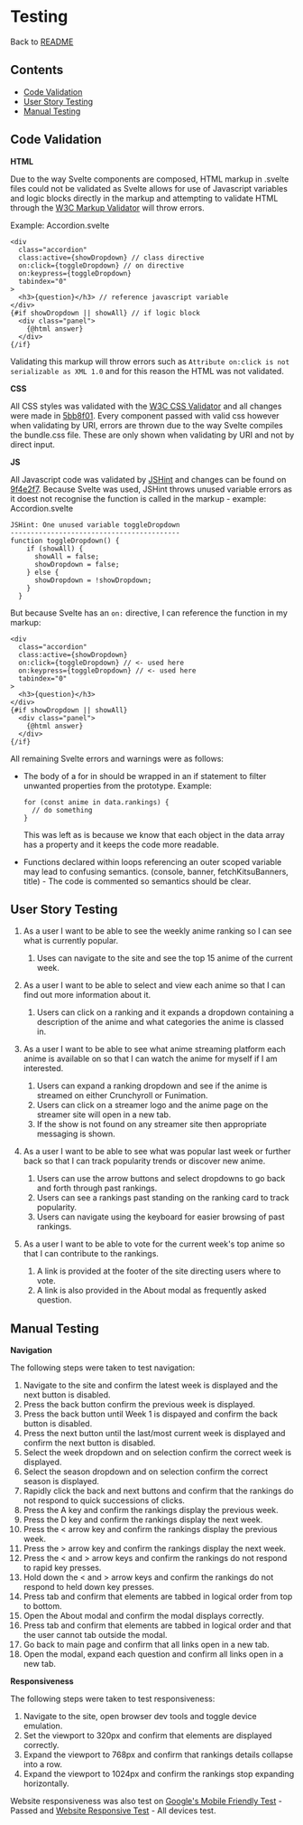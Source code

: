 # Testing

Back to [README](../README.md)

## Contents

- [Code Validation](#code-validation)
- [User Story Testing](#user-story-testing)
- [Manual Testing](#manual-testing)

## Code Validation

**HTML**

Due to the way Svelte components are composed, HTML markup in .svelte files could not be validated as Svelte allows for use of Javascript variables and logic blocks directly in the markup and attempting to validate HTML through the [W3C Markup Validator](https://validator.w3.org/) will throw errors.

Example: Accordion.svelte

```
<div
  class="accordion"
  class:active={showDropdown} // class directive
  on:click={toggleDropdown} // on directive
  on:keypress={toggleDropdown}
  tabindex="0"
>
  <h3>{question}</h3> // reference javascript variable
</div>
{#if showDropdown || showAll} // if logic block
  <div class="panel">
    {@html answer}
  </div>
{/if}
```

Validating this markup will throw errors such as `Attribute on:click is not serializable as XML 1.0` and for this reason the HTML was not validated.

**CSS**

All CSS styles was validated with the [W3C CSS Validator](https://jigsaw.w3.org/css-validator/) and all changes were made in [5bb8f01](https://github.com/arlandfran/anime-corner-rankings/commit/5bb8f019cbc817949c61a1a5dd1dae6fc32a6c33). Every component passed with valid css however when validating by URI, errors are thrown due to the way Svelte compiles the bundle.css file. These are only shown when validating by URI and not by direct input.

**JS**

All Javascript code was validated by [JSHint](https://jshint.com/) and changes can be found on [9f4e2f7](https://github.com/arlandfran/anime-corner-rankings/commit/9f4e2f7a7c175ecd61ad5309a368b6a2006c6344). Because Svelte was used, JSHint throws unused variable errors as it doest not recognise the function is called in the markup - example: Accordion.svelte

```
JSHint: One unused variable toggleDropdown
------------------------------------------
function toggleDropdown() {
    if (showAll) {
      showAll = false;
      showDropdown = false;
    } else {
      showDropdown = !showDropdown;
    }
  }
```

But because Svelte has an `on:` directive, I can reference the function in my markup:

```
<div
  class="accordion"
  class:active={showDropdown}
  on:click={toggleDropdown} // <- used here
  on:keypress={toggleDropdown} // <- used here
  tabindex="0"
>
  <h3>{question}</h3>
</div>
{#if showDropdown || showAll}
  <div class="panel">
    {@html answer}
  </div>
{/if}
```

All remaining Svelte errors and warnings were as follows:

- The body of a for in should be wrapped in an if statement to filter unwanted properties from the prototype.
  Example:

  ```
  for (const anime in data.rankings) {
    // do something
  }
  ```

  This was left as is because we know that each object in the data array has a property and it keeps the code more readable.

- Functions declared within loops referencing an outer scoped variable may lead to confusing semantics. (console, banner, fetchKitsuBanners, title) - The code is commented so semantics should be clear.

## User Story Testing

1. As a user I want to be able to see the weekly anime ranking so I can see what is currently popular.

    1. Uses can navigate to the site and see the top 15 anime of the current week.

2. As a user I want to be able to select and view each anime so that I can find out more information about it.

    1. Users can click on a ranking and it expands a dropdown containing a description of the anime and what categories the anime is classed in.

3. As a user I want to be able to see what anime streaming platform each anime is available on so that I can watch the anime for myself if I am interested.

    1. Users can expand a ranking dropdown and see if the anime is streamed on either Crunchyroll or Funimation.
    2. Users can click on a streamer logo and the anime page on the streamer site will open in a new tab.
    3. If the show is not found on any streamer site then appropriate messaging is shown.

4. As a user I want to be able to see what was popular last week or further back so that I can track popularity trends or discover new anime.

    1. Users can use the arrow buttons and select dropdowns to go back and forth through past rankings.
    2. Users can see a rankings past standing on the ranking card to track popularity.
    3. Users can navigate using the keyboard for easier browsing of past rankings.

5. As a user I want to be able to vote for the current week's top anime so that I can contribute to the rankings.

    1. A link is provided at the footer of the site directing users where to vote. 
    2. A link is also provided in the About modal as frequently asked question.

## Manual Testing

__Navigation__ 

The following steps were taken to test navigation:

1. Navigate to the site and confirm the latest week is displayed and the next button is disabled.
2. Press the back button confirm the previous week is displayed.
3. Press the back button until Week 1 is dispayed and confirm the back button is disabled.
4. Press the next button until the last/most current week is displayed and confirm the next button is disabled.
5. Select the week dropdown and on selection confirm the correct week is displayed.
6. Select the season dropdown and on selection confirm the correct season is displayed.
7. Rapidly click the back and next buttons and confirm that the rankings do not respond to quick successions of clicks.
8. Press the A key and confirm the rankings display the previous week.
9. Press the D key and confirm the rankings display the next week.
10. Press the < arrow key and confirm the rankings display the previous week.
11. Press the > arrow key and confirm the rankings display the next week.
12. Press the < and > arrow keys and confirm the rankings do not respond to rapid key presses.
13. Hold down the < and > arrow keys and confirm the rankings do not respond to held down key presses.
14. Press tab and confirm that elements are tabbed in logical order from top to bottom.
15. Open the About modal and confirm the modal displays correctly.
16. Press tab and confirm that elements are tabbed in logical order and that the user cannot tab outside the modal.
17. Go back to main page and confirm that all links open in a new tab.
18. Open the modal, expand each question and confirm all links open in a new tab.

__Responsiveness__

The following steps were taken to test responsiveness:

1. Navigate to the site, open browser dev tools and toggle device emulation.
2. Set the viewport to 320px and confirm that elements are displayed correctly.
3. Expand the viewport to 768px and confirm that rankings details collapse into a row.
4. Expand the viewport to 1024px and confirm the rankings stop expanding horizontally.

Website responsiveness was also test on [Google's Mobile Friendly Test](https://search.google.com/test/mobile-friendly) - Passed and [Website Responsive Test](https://websiteresponsivetest.com/) - All devices test.
